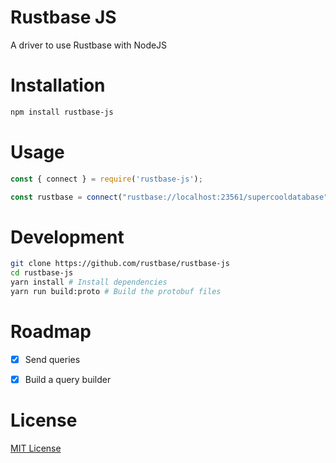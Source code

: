 # Rustbase JS
A driver to use Rustbase with NodeJS

# Installation
```bash
npm install rustbase-js
```

# Usage
```js
const { connect } = require('rustbase-js');

const rustbase = connect("rustbase://localhost:23561/supercooldatabase");
```

# Development
```bash
git clone https://github.com/rustbase/rustbase-js
cd rustbase-js 
yarn install # Install dependencies
yarn run build:proto # Build the protobuf files
```

# Roadmap
- [x] Send queries
- [x] Build a query builder


# License
[MIT License](/LICENSE)